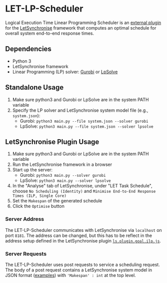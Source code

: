 # LET-LP-Scheduler
Logical Execution Time Linear Programming Scheduler is an [external plugin](https://github.com/eyip002/LetSynchronise/blob/master/sources/plugins/ls.plugin.goal.ilp.js) for the [LetSynchronise](https://github.com/eyip002/LetSynchronise) framework that computes an optimal schedule for overall system end-to-end response times.  

## Dependencies
* Python 3
* LetSynchronise framework
* Linear Programming (LP) solver: [Gurobi](https://www.gurobi.com/) or [LpSolve](https://lpsolve.sourceforge.net/5.5/)

## Standalone Usage
1. Make sure python3 and Gurobi or LpSolve are in the system PATH variable
2. Specify the LP solver and LetSynchronise system model file (e.g., `system.json`):
   * Gurobi: `python3 main.py --file system.json --solver gurobi` 
   * LpSolve: `python3 main.py --file system.json --solver lpsolve` 

## LetSynchronise Plugin Usage
1. Make sure python3 and Gurobi or LpSolve are in the system PATH variable
2. Run the LetSynchronise framework in a browser
3. Start up the server:
   * Gurobi: `python3 main.py --solver gurobi` 
   * LpSolve: `python3 main.py --solver lpsolve` 
4. In the "Analyse" tab of LetSynchronise, under "LET Task Schedule", choose `No Scheduling (Identity)` and `Minimise End-to-End Response Times (ILP, Single Core)`
5. Set the `Makespan` of the generated schedule
6. Click the `Optimise` button

### Server Address
The LET-LP-Scheduler communicates with LetSynchronise via `localhost` on port `8181`. The address can be changed, but this has to be reflect in the address setup defined in the LetSynchronise plugin [`ls.plugin.goal.ilp.js`](https://github.com/uniba-swt/LetSynchronise/blob/master/sources/plugins/ls.plugin.goal.ilp.js).

### Server Requests
The LET-LP-Scheduler uses post requests to service a scheduling request. The body of a post request contains a LetSynchronise system model in JSON format ([examples](https://github.com/eyip002/LetSynchronise/tree/master/examples)) with `'Makespan' : int` at the top level.

